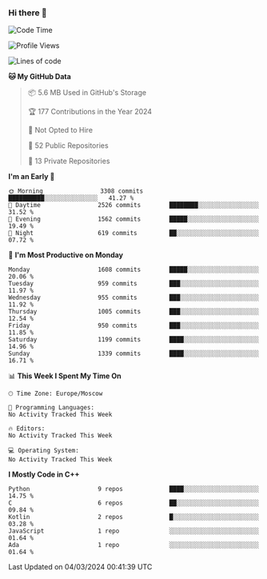 ### Hi there 👋

<!--
**SemenMartynov/SemenMartynov** is a ✨ _special_ ✨ repository because its `README.md` (this file) appears on your GitHub profile.

Here are some ideas to get you started:

- 🔭 I’m currently working on ...
- 🌱 I’m currently learning ...
- 👯 I’m looking to collaborate on ...
- 🤔 I’m looking for help with ...
- 💬 Ask me about ...
- 📫 How to reach me: ...
- 😄 Pronouns: ...
- ⚡ Fun fact: ...
-->

<!--START_SECTION:waka-->
![Code Time](http://img.shields.io/badge/Code%20Time-0%20secs-blue)

![Profile Views](http://img.shields.io/badge/Profile%20Views-1-blue)

![Lines of code](https://img.shields.io/badge/From%20Hello%20World%20I%27ve%20Written-6.8%20million%20lines%20of%20code-blue)

**🐱 My GitHub Data** 

> 📦 5.6 MB Used in GitHub's Storage 
 > 
> 🏆 177 Contributions in the Year 2024
 > 
> 🚫 Not Opted to Hire
 > 
> 📜 52 Public Repositories 
 > 
> 🔑 13 Private Repositories 
 > 
**I'm an Early 🐤** 

```text
🌞 Morning                3308 commits        ██████████░░░░░░░░░░░░░░░   41.27 % 
🌆 Daytime                2526 commits        ████████░░░░░░░░░░░░░░░░░   31.52 % 
🌃 Evening                1562 commits        █████░░░░░░░░░░░░░░░░░░░░   19.49 % 
🌙 Night                  619 commits         ██░░░░░░░░░░░░░░░░░░░░░░░   07.72 % 
```
📅 **I'm Most Productive on Monday** 

```text
Monday                   1608 commits        █████░░░░░░░░░░░░░░░░░░░░   20.06 % 
Tuesday                  959 commits         ███░░░░░░░░░░░░░░░░░░░░░░   11.97 % 
Wednesday                955 commits         ███░░░░░░░░░░░░░░░░░░░░░░   11.92 % 
Thursday                 1005 commits        ███░░░░░░░░░░░░░░░░░░░░░░   12.54 % 
Friday                   950 commits         ███░░░░░░░░░░░░░░░░░░░░░░   11.85 % 
Saturday                 1199 commits        ████░░░░░░░░░░░░░░░░░░░░░   14.96 % 
Sunday                   1339 commits        ████░░░░░░░░░░░░░░░░░░░░░   16.71 % 
```


📊 **This Week I Spent My Time On** 

```text
🕑︎ Time Zone: Europe/Moscow

💬 Programming Languages: 
No Activity Tracked This Week

🔥 Editors: 
No Activity Tracked This Week

💻 Operating System: 
No Activity Tracked This Week
```

**I Mostly Code in C++** 

```text
Python                   9 repos             ████░░░░░░░░░░░░░░░░░░░░░   14.75 % 
C                        6 repos             ██░░░░░░░░░░░░░░░░░░░░░░░   09.84 % 
Kotlin                   2 repos             █░░░░░░░░░░░░░░░░░░░░░░░░   03.28 % 
JavaScript               1 repo              ░░░░░░░░░░░░░░░░░░░░░░░░░   01.64 % 
Ada                      1 repo              ░░░░░░░░░░░░░░░░░░░░░░░░░   01.64 % 
```




 Last Updated on 04/03/2024 00:41:39 UTC
<!--END_SECTION:waka-->